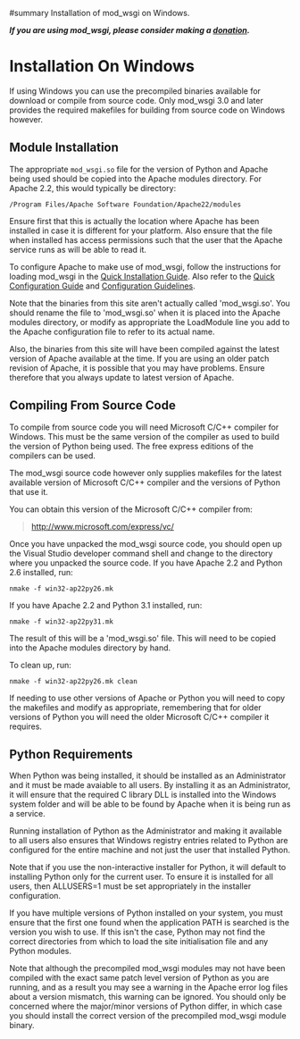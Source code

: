 ﻿#summary Installation of mod\_wsgi on Windows.

_**If you are using mod\_wsgi, please consider making a
[donation](HowToContributeBack.md).**_

# Installation On Windows #

If using Windows you can use the precompiled binaries available for
download or compile from source code. Only mod\_wsgi 3.0 and later provides
the required makefiles for building from source code on Windows however.

## Module Installation ##

The appropriate `mod_wsgi.so` file for the version of Python and Apache
being used should be copied into the Apache modules directory. For Apache
2.2, this would typically be directory:

```
/Program Files/Apache Software Foundation/Apache22/modules
```

Ensure first that this is actually the location where Apache has been
installed in case it is different for your platform. Also ensure that the
file when installed has access permissions such that the user that the
Apache service runs as will be able to read it.

To configure Apache to make use of mod\_wsgi, follow the instructions for
loading mod\_wsgi in the [Quick Installation Guide](QuickInstallationGuide.md).
Also refer to the [Quick Configuration Guide](QuickConfigurationGuide.md) and
[Configuration Guidelines](ConfigurationGuidelines.md).

Note that the binaries from this site aren't actually called 'mod\_wsgi.so'.
You should rename the file to 'mod\_wsgi.so' when it is placed into the
Apache modules directory, or modify as appropriate the LoadModule line
you add to the Apache configuration file to refer to its actual name.

Also, the binaries from this site will have been compiled against the
latest version of Apache available at the time. If you are using an older
patch revision of Apache, it is possible that you may have problems. Ensure
therefore that you always update to latest version of Apache.

## Compiling From Source Code ##

To compile from source code you will need Microsoft C/C++ compiler for
Windows. This must be the same version of the compiler as used to build the
version of Python being used. The free express editions of the compilers
can be used.

The mod\_wsgi source code however only supplies makefiles for the
latest available version of Microsoft C/C++ compiler and the versions of
Python that use it.

You can obtain this version of the Microsoft C/C++ compiler from:

> http://www.microsoft.com/express/vc/

Once you have unpacked the mod\_wsgi source code, you should open up the
Visual Studio developer command shell and change to the directory where you
unpacked the source code. If you have Apache 2.2 and Python 2.6 installed,
run:

```
nmake -f win32-ap22py26.mk
```

If you have Apache 2.2 and Python 3.1 installed, run:

```
nmake -f win32-ap22py31.mk
```

The result of this will be a 'mod\_wsgi.so' file. This will need to be
copied into the Apache modules directory by hand.

To clean up, run:

```
nmake -f win32-ap22py26.mk clean
```

If needing to use other versions of Apache or Python you will need to copy
the makefiles and modify as appropriate, remembering that for older versions
of Python you will need the older Microsoft C/C++ compiler it requires.

## Python Requirements ##

When Python was being installed, it should be installed as an Administrator
and it must be made avaiable to all users. By installing it as an
Administrator, it will ensure that the required C library DLL is installed
into the Windows system folder and will be able to be found by Apache when
it is being run as a service.

Running installation of Python as the Administrator and making it available
to all users also ensures that Windows registry entries related to Python
are configured for the entire machine and not just the user that installed
Python.

Note that if you use the non-interactive installer for Python, it will
default to installing Python only for the current user. To ensure it is
installed for all users, then ALLUSERS=1 must be set appropriately in the
installer configuration.

If you have multiple versions of Python installed on your system, you must
ensure that the first one found when the application PATH is searched is
the version you wish to use. If this isn't the case, Python may not find
the correct directories from which to load the site initialisation file and
any Python modules.

Note that although the precompiled mod\_wsgi modules may not have been
compiled with the exact same patch level version of Python as you are
running, and as a result you may see a warning in the Apache error log
files about a version mismatch, this warning can be ignored. You should
only be concerned where the major/minor versions of Python differ, in
which case you should install the correct version of the precompiled
mod\_wsgi module binary.